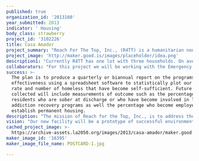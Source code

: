 ```yaml
---
published: true
organization_id: '2013160'
year_submitted: 2013
indicator: ' Housing'
body_class: strawberry
project_id: '3102226'
title: Casa Amador
project_summary: "Reach For The Top, Inc., (R4TT) is a humanitarian non-profit organization, our goal is to “Provide Hope through Housing”. R4TT, has been serving the community since 2005 providing the basic human needs of food, shelter, and clothing. In our day to day operations we have encountered many homeless single mothers with their children. Casa Amador will assist mothers and their children by creating a space where they can thrive and gain the skill set necessary to become successful, independent, and permanently housed. \r\n\r\nCasa Amador is a 27 bed apartment building for formerly homeless women and their children. The architectural style combines elements of early twentieth century mixed use design with current technology. The building is three stories tall on a corner facing Adams Boulevard, and two stories with a privacy screen facing the single family dwellings on Palm Grove Avenue in the rear. It is designed to provide an open, light filled environment for families preparing for the future. The units feature an open living room plan with kitchen and either two or three bedrooms and bath. There is a secluded interior courtyard. There is a laundry room, private meeting room and outdoor children’s play area. At the street level are offices, parking and a commercial space. The building and systems are designed to the latest CalGreen and stormwater mitigation and pollution prevention standards. Solar panels and green roof are designed for the roof top.\r\n\r\nRelationships are built and developed with individuals by creating familiarity through repeated interactions using our food distribution program that is done every Friday thus creating a climate where information can be provided about our program and other social services. \r\n\r\nBy successfully rehabilitating, training, and assisting homeless women and children in the Los Angeles, R4TT would be providing our impoverished community with the tools to become self-sufficient and permanently housed.\r\n"
project_image: 'http://maker.good.is/images/placeholder/idea.png'
description1: "Currently R4TT has one lot with three households. On average we work with 30 individuals per month. This our biggest achievement. Every time one of our residents moves into stable permanent housing we have accomplished our goal.  Successful reintegration into society is our top priority. \r\n\r\n"
collaborators: "For this project we will be working with the Emergency Housing and Assistance Program Capital Development and the Community Development Block Grant Program. Both have contributed money, and brought us to the beginning of construction.\r\n\r\nWe are also involved in food delivery to multiple groups who provide food to those that need it. We work with the Midnight Mission and the Mildred Cursh Foundation for food distribution. We also work with World Visions who provides supplies needed to support our facilities. We will continue to maintain our positive relationships with these groups.\r\n"
success: >-
  The plan is to produce a quarterly or biannual report on the programs
  effectiveness using a spreadsheet software to statistically plot our success
  rate and number of homeless that have become self-sufficient. Future data
  collected will include measurements of outcome such as the percentage of
  residents who are sober at discharge or who have become involved in local
  addiction recovery programs as well the percentage who become employed and/or
  establish permanent housing.
description: "The mission of Reach for the Top, Inc., is to address the plight of homeless and provide the support necessary for them to attain the highest level of independence and self-sufficiency to become to become permanently housed. Reach for the Top, Inc., provides transitional housing where clients can stabilize in a safe, nurturing, environment while receiving the assistance necessary to access the services that lead to permanent housing. Our goal is to send healthy, self-confident, competent persons back into society. \r\n\r\nThis program will help reduce the tax money used to care for the chronically homeless. Our residents will no loner be in jails, Emergency Rooms, or shelter. They will be in their new home, stable, safe and supported. We will assist them in finding permanent housing.\r\n\r\nThe proposed location of Casa Amador, 4801 West Adams was involved in the civil unrest of 1992. Almost 84% of commercial structures and 83% of residential structures were in need of repair, according to a California Redevelopment Association survey done in 1995. By developing this lot, it will aesthetically change the characteristics of this blighted area, encourage outside investment and provide much needed services to a neglected community.  \r\n\r\nProviding stable transitional housing for the chronically homeless population that will also offer resources so residents can learn new skills, find employment, and finally find permanent housing will benefit the area greatly. These individuals will be supported so that they can succeed. Their success will bring hope to the neighborhood and elevate the entire area. \r\n\r\nThis project specifically deals with women and children. For the children living at our facility they  will have a better start to their day; providing them with the foundation to succeed in school and life. this will set them on  the track to grow into conscientious citizens. \r\n\r\nLastly our community center will be open to all individuals looking to participate or learn something new. This center will provide a place for people who might be on the edge of poverty. We would provide help to those who need it, keeping the potential homeless in their homes. "
vision: "Our new facility will be a prototype of successful environmentally sustainable, affordable housing. Hopefully by this time there will be facilities even move advanced and comfortable than ours, that are providing a safe place for homeless. They will be stewards of environmentalism and innovative ways of alleviating homelessness.  The residents of the facilities and previous residents will be thriving citizens, impacting our society in positive ways. \r\n\r\nMore importantly, the children who came with their mother's to our facility will be grown adults, potentially with children of there own. With the life skills and support provided by us they will be able to successful in their adult lives. They will be socially and environmentally aware helping other as they, themselves were helped. Our future is these children and with our facility it should be a bright one.\r\n"
cached_project_image: >-
  https://archive-assets.la2050.org/images/2013/casa-amador/maker.good.is/images/placeholder/idea.png
maker_image_id: '16395'
maker_image_file_name: POSTCARD-1.jpg

---
```

